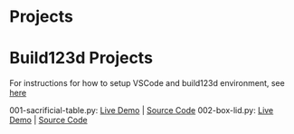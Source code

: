 # Projects
# Build123d Projects
For instructions for how to setup VSCode and build123d environment, see 
[here](https://github.com/microcontrollersig/build123fromscratch)

001-sacrificial-table.py: [Live Demo](https://nbviewer.org/github/microcontrollersig/build123d-projects/blob/main/generated_outputs/001-sacrificial-table_executed.py) | [Source Code](https://github.com/microcontrollersig/build123d-projects/blob/main/projects/001-sacrificial-table.py)
002-box-lid.py: [Live Demo](https://nbviewer.org/github/microcontrollersig/build123d-projects/blob/main/generated_outputs/002-box-lid_executed.py) | [Source Code](https://github.com/microcontrollersig/build123d-projects/blob/main/projects/002-box-lid.py)
